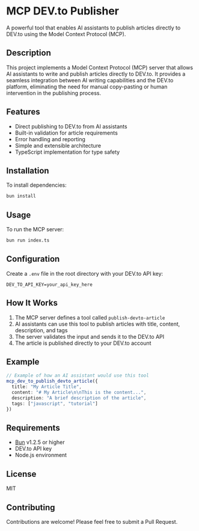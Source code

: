 # MCP DEV.to Publisher

A powerful tool that enables AI assistants to publish articles directly to DEV.to using the Model Context Protocol (MCP).

## Description

This project implements a Model Context Protocol (MCP) server that allows AI assistants to write and publish articles directly to DEV.to. It provides a seamless integration between AI writing capabilities and the DEV.to platform, eliminating the need for manual copy-pasting or human intervention in the publishing process.

## Features

- Direct publishing to DEV.to from AI assistants
- Built-in validation for article requirements
- Error handling and reporting
- Simple and extensible architecture
- TypeScript implementation for type safety

## Installation

To install dependencies:

```bash
bun install
```

## Usage

To run the MCP server:

```bash
bun run index.ts
```

## Configuration

Create a `.env` file in the root directory with your DEV.to API key:

```
DEV_TO_API_KEY=your_api_key_here
```

## How It Works

1. The MCP server defines a tool called `publish-devto-article`
2. AI assistants can use this tool to publish articles with title, content, description, and tags
3. The server validates the input and sends it to the DEV.to API
4. The article is published directly to your DEV.to account

## Example

```typescript
// Example of how an AI assistant would use this tool
mcp_dev_to_publish_devto_article({
  title: "My Article Title",
  content: "# My Article\n\nThis is the content...",
  description: "A brief description of the article",
  tags: ["javascript", "tutorial"]
})
```

## Requirements

- [Bun](https://bun.sh) v1.2.5 or higher
- DEV.to API key
- Node.js environment

## License

MIT

## Contributing

Contributions are welcome! Please feel free to submit a Pull Request.
